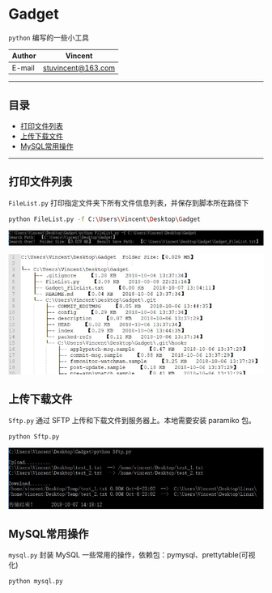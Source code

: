 Gadget
===========================
`python` 编写的一些小工具

|Author|Vincent|
|---|---|
|E-mail|stuvincent@163.com|

***************************
## 目录
* [打印文件列表](#打印文件列表 'FileList.py')
* [上传下载文件](#上传下载文件 'Sftp.py')
* [MySQL常用操作](#MySQL常用操作 'mysql.py')

*************************** 

打印文件列表
------------------------------
`FileList.py` 打印指定文件夹下所有文件信息列表，并保存到脚本所在路径下

```Bash
python FileList.py -f C:\Users\Vincent\Desktop\Gadget
```

![](/img/FileList脚本运行.JPG  'FileList脚本运行.JPG')

![](/img/FileList脚本运行结果.JPG 'FileList脚本运行结果.JPG')

上传下载文件
------------------------------
`Sftp.py` 通过 SFTP 上传和下载文件到服务器上。本地需要安装 paramiko 包。

```Bash
python Sftp.py
```

![](/img/Sftp脚本运行.JPG  'Sftp脚本运行.JPG')

MySQL常用操作
------------------------------
`mysql.py` 封装 MySQL 一些常用的操作，依赖包：pymysql、prettytable(可视化)

```Bash
python mysql.py
```
